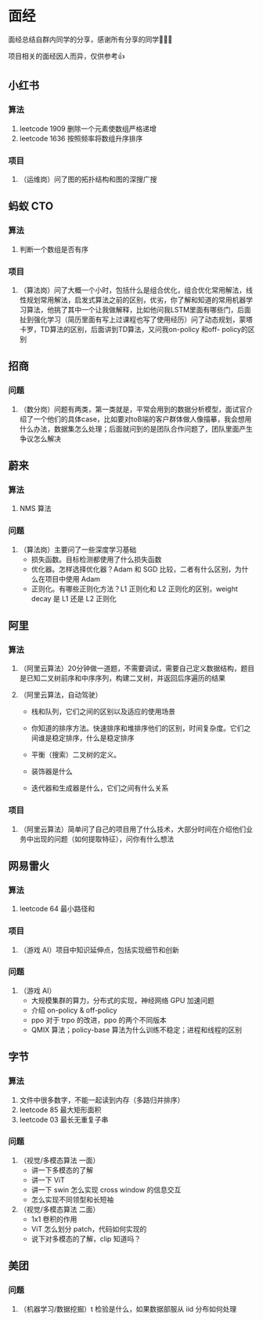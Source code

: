 # 面经

面经总结自群内同学的分享，感谢所有分享的同学👏👏👏

项目相关的面经因人而异，仅供参考👍

## 小红书

### 算法

1.  leetcode 1909 删除一个元素使数组严格递增
2. leetcode 1636 按照频率将数组升序排序

### 项目

1. （运维岗）问了图的拓扑结构和图的深搜广搜

## 蚂蚁 CTO

### 算法

1. 判断一个数组是否有序

### 项目

1. （算法岗）问了大概一个小时，包括什么是组合优化，组合优化常用解法，线性规划常用解法，启发式算法之前的区别，优劣，你了解和知道的常用机器学习算法，他挑了其中一个让我做解释，比如他问我LSTM里面有哪些门，后面扯到强化学习（简历里面有写上过课程也写了使用经历）问了动态规划，蒙塔卡罗，TD算法的区别，后面讲到TD算法，又问我on-policy 和off- policy的区别

## 招商

### 问题

1. （数分岗）问题有两类，第一类就是，平常会用到的数据分析模型，面试官介绍了一个他们的具体case，比如要对toB端的客户群体做人像描摹，我会想用什么办法，数据集怎么处理；后面就问到的是团队合作问题了，团队里面产生争议怎么解决

## 蔚来

### 算法

1. NMS 算法

### 问题

1. （算法岗）主要问了一些深度学习基础
   - 损失函数。目标检测都使用了什么损失函数
   - 优化器。怎样选择优化器？Adam 和 SGD 比较，二者有什么区别，为什么在项目中使用 Adam
   - 正则化。有哪些正则化方法？L1 正则化和 L2 正则化的区别，weight decay 是 L1 还是 L2 正则化

## 阿里

### 算法

1. （阿里云算法）20分钟做一道题，不需要调试，需要自己定义数据结构，题目是已知二叉树前序和中序序列，构建二叉树，并返回后序遍历的结果

2. （阿里云算法，自动驾驶）

   - 栈和队列，它们之间的区别以及适应的使用场景
   - 你知道的排序方法。快速排序和堆排序他们的区别，时间复杂度。它们之间谁是稳定排序，什么是稳定排序
   - 平衡（搜索）二叉树的定义。

   - 装饰器是什么
   - 迭代器和生成器是什么，它们之间有什么关系

### 项目

1. （阿里云算法）简单问了自己的项目用了什么技术，大部分时间在介绍他们业务中出现的问题（如何提取特征），问你有什么想法

## 网易雷火

### 算法

1. leetcode 64 最小路径和

### 项目

1. （游戏 AI）项目中知识延伸点，包括实现细节和创新

### 问题

1. （游戏 AI）
   - 大规模集群的算力，分布式的实现，神经网络 GPU 加速问题
   - 介绍 on-policy & off-policy
   - ppo 对于 trpo 的改进，ppo 的两个不同版本
   - QMIX 算法；policy-base 算法为什么训练不稳定；进程和线程的区别

## 字节

### 算法

1. 文件中很多数字，不能一起读到内存（多路归并排序）
2. leetcode 85 最大矩形面积
3. leetcode 03 最长无重复子串

### 问题

1. （视觉/多模态算法 一面）
   - 讲一下多模态的了解
   - 讲一下 ViT
   - 讲一下 swin 怎么实现 cross window 的信息交互
   - 怎么实现不同领型和长短袖
2. （视觉/多模态算法 二面）
   - 1x1 卷积的作用
   - ViT 怎么划分 patch，代码如何实现的
   - 说下对多模态的了解，clip 知道吗？

## 美团

### 问题

1. （机器学习/数据挖掘）t 检验是什么，如果数据部服从 iid 分布如何处理